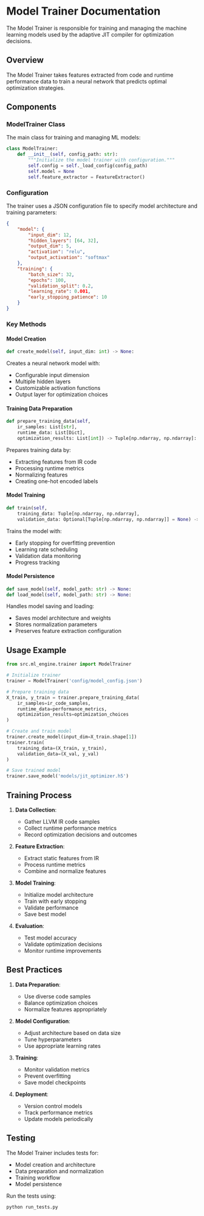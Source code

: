 # Model Trainer Documentation

The Model Trainer is responsible for training and managing the machine learning models used by the adaptive JIT compiler for optimization decisions.

## Overview

The Model Trainer takes features extracted from code and runtime performance data to train a neural network that predicts optimal optimization strategies.

## Components

### ModelTrainer Class

The main class for training and managing ML models:

```python
class ModelTrainer:
    def __init__(self, config_path: str):
        """Initialize the model trainer with configuration."""
        self.config = self._load_config(config_path)
        self.model = None
        self.feature_extractor = FeatureExtractor()
```

### Configuration

The trainer uses a JSON configuration file to specify model architecture and training parameters:

```json
{
    "model": {
        "input_dim": 12,
        "hidden_layers": [64, 32],
        "output_dim": 5,
        "activation": "relu",
        "output_activation": "softmax"
    },
    "training": {
        "batch_size": 32,
        "epochs": 100,
        "validation_split": 0.2,
        "learning_rate": 0.001,
        "early_stopping_patience": 10
    }
}
```

### Key Methods

#### Model Creation

```python
def create_model(self, input_dim: int) -> None:
```

Creates a neural network model with:
- Configurable input dimension
- Multiple hidden layers
- Customizable activation functions
- Output layer for optimization choices

#### Training Data Preparation

```python
def prepare_training_data(self,
    ir_samples: List[str],
    runtime_data: List[Dict],
    optimization_results: List[int]) -> Tuple[np.ndarray, np.ndarray]:
```

Prepares training data by:
- Extracting features from IR code
- Processing runtime metrics
- Normalizing features
- Creating one-hot encoded labels

#### Model Training

```python
def train(self,
    training_data: Tuple[np.ndarray, np.ndarray],
    validation_data: Optional[Tuple[np.ndarray, np.ndarray]] = None) -> None:
```

Trains the model with:
- Early stopping for overfitting prevention
- Learning rate scheduling
- Validation data monitoring
- Progress tracking

#### Model Persistence

```python
def save_model(self, model_path: str) -> None:
def load_model(self, model_path: str) -> None:
```

Handles model saving and loading:
- Saves model architecture and weights
- Stores normalization parameters
- Preserves feature extraction configuration

## Usage Example

```python
from src.ml_engine.trainer import ModelTrainer

# Initialize trainer
trainer = ModelTrainer('config/model_config.json')

# Prepare training data
X_train, y_train = trainer.prepare_training_data(
    ir_samples=ir_code_samples,
    runtime_data=performance_metrics,
    optimization_results=optimization_choices
)

# Create and train model
trainer.create_model(input_dim=X_train.shape[1])
trainer.train(
    training_data=(X_train, y_train),
    validation_data=(X_val, y_val)
)

# Save trained model
trainer.save_model('models/jit_optimizer.h5')
```

## Training Process

1. **Data Collection**:
   - Gather LLVM IR code samples
   - Collect runtime performance metrics
   - Record optimization decisions and outcomes

2. **Feature Extraction**:
   - Extract static features from IR
   - Process runtime metrics
   - Combine and normalize features

3. **Model Training**:
   - Initialize model architecture
   - Train with early stopping
   - Validate performance
   - Save best model

4. **Evaluation**:
   - Test model accuracy
   - Validate optimization decisions
   - Monitor runtime improvements

## Best Practices

1. **Data Preparation**:
   - Use diverse code samples
   - Balance optimization choices
   - Normalize features appropriately

2. **Model Configuration**:
   - Adjust architecture based on data size
   - Tune hyperparameters
   - Use appropriate learning rates

3. **Training**:
   - Monitor validation metrics
   - Prevent overfitting
   - Save model checkpoints

4. **Deployment**:
   - Version control models
   - Track performance metrics
   - Update models periodically

## Testing

The Model Trainer includes tests for:
- Model creation and architecture
- Data preparation and normalization
- Training workflow
- Model persistence

Run the tests using:
```bash
python run_tests.py
```
